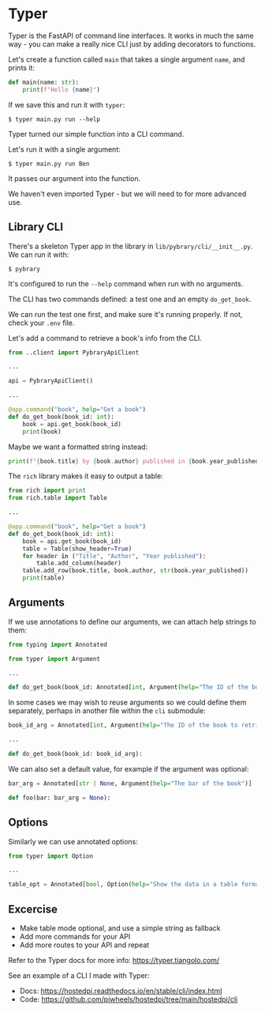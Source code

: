 # Typer

Typer is the FastAPI of command line interfaces. It works in much the same way - you can make a
really nice CLI just by adding decorators to functions.

Let's create a function called `main` that takes a single argument `name`, and prints it:

```python
def main(name: str):
    print(f"Hello {name}")
```

If we save this and run it with `typer`:

```
$ typer main.py run --help
```

Typer turned our simple function into a CLI command.

Let's run it with a single argument:

```
$ typer main.py run Ben
```

It passes our argument into the function.

We haven't even imported Typer - but we will need to for more advanced use.

## Library CLI

There's a skeleton Typer app in the library in `lib/pybrary/cli/__init__.py`. We can run it with:

```
$ pybrary
```

It's configured to run the `--help` command when run with no arguments.

The CLI has two commands defined: a test one and an empty `do_get_book`.

We can run the test one first, and make sure it's running properly. If not, check your `.env` file.

Let's add a command to retrieve a book's info from the CLI.

```python
from ..client import PybraryApiClient

...

api = PybraryApiClient()

...

@app.command("book", help="Get a book")
def do_get_book(book_id: int):
    book = api.get_book(book_id)
    print(book)
```

Maybe we want a formatted string instead:

```python
print(f"{book.title} by {book.author} published in {book.year_published}")
```

The `rich` library makes it easy to output a table:

```python
from rich import print
from rich.table import Table

...

@app.command("book", help="Get a book")
def do_get_book(book_id: int):
    book = api.get_book(book_id)
    table = Table(show_header=True)
    for header in ("Title", "Author", "Year published"):
        table.add_column(header)
    table.add_row(book.title, book.author, str(book.year_published))
    print(table)
```

## Arguments

If we use annotations to define our arguments, we can attach help strings to them:

```python
from typing import Annotated

from typer import Argument

...

def do_get_book(book_id: Annotated[int, Argument(help="The ID of the book to retrieve")]):
```

In some cases we may wish to reuse arguments so we could define them separately, perhaps in another
file within the `cli` submodule:

```python
book_id_arg = Annotated[int, Argument(help="The ID of the book to retrieve")]

...

def do_get_book(book_id: book_id_arg):
```

We can also set a default value, for example if the argument was optional:

```python
bar_arg = Annotated[str | None, Argument(help="The bar of the book")]

def foo(bar: bar_arg = None):
```

## Options

Similarly we can use annotated options:

```python
from typer import Option

...

table_opt = Annotated[bool, Option(help="Show the data in a table format")]
```

## Excercise

- Make table mode optional, and use a simple string as fallback
- Add more commands for your API
- Add more routes to your API and repeat

Refer to the Typer docs for more info: https://typer.tiangolo.com/

See an example of a CLI I made with Typer:
- Docs: https://hostedpi.readthedocs.io/en/stable/cli/index.html
- Code: https://github.com/piwheels/hostedpi/tree/main/hostedpi/cli
